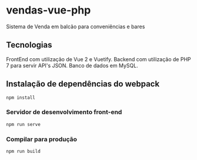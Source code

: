 # vendas-vue-php

Sistema de Venda em balcão para conveniências e bares

## Tecnologias
FrontEnd com utilização de Vue 2 e Vuetify.
Backend com utilização de PHP 7 para servir API's JSON.
Banco de dados em MySQL.

## Instalação de dependências do webpack
```
npm install
```

### Servidor de desenvolvimento front-end
```
npm run serve
```

### Compilar para produção
```
npm run build
```
